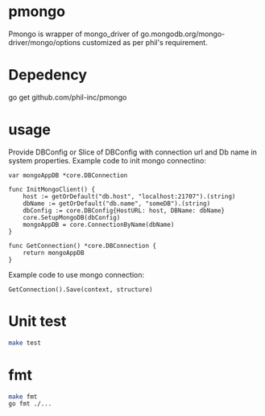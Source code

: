 # pmongo
Pmongo is wrapper of mongo_driver of go.mongodb.org/mongo-driver/mongo/options customized as per phil's
requirement.

# Depedency
go get github.com/phil-inc/pmongo

# usage
Provide DBConfig or Slice of DBConfig with connection url and Db name in system properties.
Example code to init mongo connectino:
```
var mongoAppDB *core.DBConnection

func InitMongoClient() {
	host := getOrDefault("db.host", "localhost:21707").(string)
	dbName := getOrDefault("db.name", "someDB").(string)
	dbConfig := core.DBConfig{HostURL: host, DBName: dbName}
	core.SetupMongoDB(dbConfig)
	mongoAppDB = core.ConnectionByName(dbName)
}

func GetConnection() *core.DBConnection {
	return mongoAppDB
}
```

Example code to use mongo connection:
```
GetConnection().Save(context, structure)
```


# Unit test
```bash
make test
```

# fmt
```bash
make fmt
go fmt ./...
```
